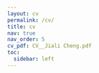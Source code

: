 ```yaml
---
layout: cv
permalink: /cv/
title: cv
nav: true
nav_order: 5
cv_pdf: CV__Jiali Cheng.pdf
toc:
  sidebar: left
---
```

